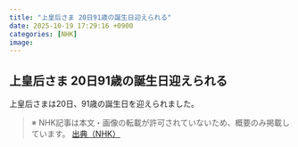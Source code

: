 ```yaml
---
title: "上皇后さま 20日91歳の誕生日迎えられる"
date: 2025-10-19 17:29:16 +0900
categories: [NHK]
image: 
---
```

## 上皇后さま 20日91歳の誕生日迎えられる

上皇后さまは20日、91歳の誕生日を迎えられました。

> ※ NHK記事は本文・画像の転載が許可されていないため、概要のみ掲載しています。
[出典（NHK）](http://www3.nhk.or.jp/news/html/20251020/k10014953391000.html)
